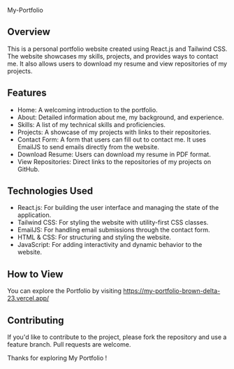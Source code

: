 My-Portfolio

## Overview
This is a personal portfolio website created using React.js and Tailwind CSS. The website showcases my skills, projects, and provides ways to contact me. It also allows users to download my resume and view repositories of my projects.

## Features
- Home: A welcoming introduction to the portfolio.
- About: Detailed information about me, my background, and experience.
- Skills: A list of my technical skills and proficiencies.
- Projects: A showcase of my projects with links to their repositories.
- Contact Form: A form that users can fill out to contact me. It uses EmailJS to send emails directly from the website.
- Download Resume: Users can download my resume in PDF format.
- View Repositories: Direct links to the repositories of my projects on GitHub.

## Technologies Used
- React.js: For building the user interface and managing the state of the application.
- Tailwind CSS: For styling the website with utility-first CSS classes.
- EmailJS: For handling email submissions through the contact form.
- HTML & CSS: For structuring and styling the website.
- JavaScript: For adding interactivity and dynamic behavior to the website.

## How to View
You can explore the Portfolio by visiting https://my-portfolio-brown-delta-23.vercel.app/

## Contributing
If you'd like to contribute to the project, please fork the repository and use a feature branch. Pull requests are welcome.

Thanks for exploring My Portfolio !

